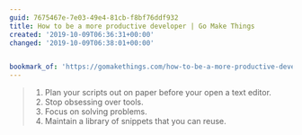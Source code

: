 ```yaml
---
guid: 7675467e-7e03-49e4-81cb-f8bf76ddf932
title: How to be a more productive developer | Go Make Things
created: '2019-10-09T06:36:31+00:00'
changed: '2019-10-09T06:38:01+00:00'


bookmark_of: 'https://gomakethings.com/how-to-be-a-more-productive-developer/'
---
```


> 1. Plan your scripts out on paper before your open a text editor.
> 1. Stop obsessing over tools. 
> 1. Focus on solving problems. 
> 1. Maintain a library of snippets that you can reuse.
